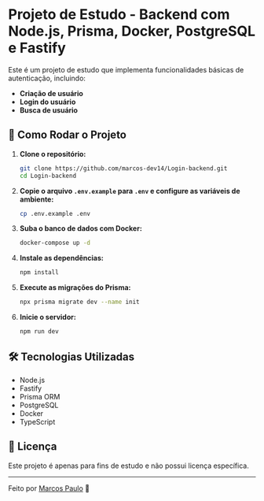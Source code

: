 # Projeto de Estudo - Backend com Node.js, Prisma, Docker, PostgreSQL e Fastify

Este é um projeto de estudo que implementa funcionalidades básicas de autenticação, incluindo:
- **Criação de usuário**
- **Login do usuário**
- **Busca de usuário**

## 🚀 Como Rodar o Projeto

1. **Clone o repositório:**
   ```sh
   git clone https://github.com/marcos-dev14/Login-backend.git
   cd Login-backend
   ```

2. **Copie o arquivo `.env.example` para `.env` e configure as variáveis de ambiente:**
   ```sh
   cp .env.example .env
   ```

3. **Suba o banco de dados com Docker:**
   ```sh
   docker-compose up -d
   ```

4. **Instale as dependências:**
   ```sh
   npm install
   ```

5. **Execute as migrações do Prisma:**
   ```sh
   npx prisma migrate dev --name init
   ```

6. **Inicie o servidor:**
   ```sh
   npm run dev
   ```

## 🛠 Tecnologias Utilizadas
- Node.js
- Fastify
- Prisma ORM
- PostgreSQL
- Docker
- TypeScript

## 📄 Licença
Este projeto é apenas para fins de estudo e não possui licença específica.

---

Feito por [Marcos Paulo](https://github.com/marcos-dev14) 🚀

